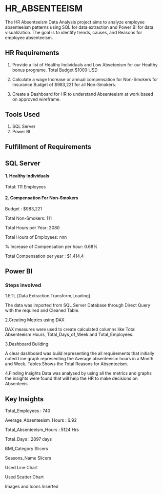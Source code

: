 
# HR_ABSENTEEISM

The HR Absenteeism Data Analysis project aims to analyze employee absenteeism patterns using SQL for data extraction and Power BI for data visualization. The goal is to identify trends, causes, and Reasons for employee absenteeism.


## HR Requirements
1. Provide a list of Healthy Individuals and Low Abseteeism for our Healthy bonus programe.
Total Budget $1000 USD

2. Calculate a wage Increase or annual compensation for Non-Smokers for 
Insurance Budget of $983,221 for all Non-Smokers.

3. Create a Dashboard for HR to understand Absenteeism at work based on approved wireframe.

## Tools Used 
1. SQL Server
2. Power BI

## Fulfillment of Requirements
## SQL Server

#### 1. Healthy Individuals
Total: 111 Employees
#### 2. Compensation For Non-Smokers
Budget : $983,221

Total Non-Smokers: 111

Total Hours per Year: 2080

Total Hours of Employees: nnn

% Increase of Compensation per hour: 0.68%

Total Compensation per year : $1,414.4


## Power BI

### Steps involved

1.ETL [Data Extraction,Transform,Loading]

The data was imported from SQL Server Database through Direct Query with the required and Cleaned Table.

2.Creating Metrics using DAX

DAX measures were used to create calculated columns like Total Absenteeism Hours, Total_Days_of_Week and Total_Employees.

3.Dashboard Building

A clear dashboard was build representing the all requirements that initially noted.Line graph representing the Average absenteeism hours in a Month and Week. 
Tables Shows the Total Reasons for Absenteeism.

4.Finding Insights
Data was analysed by using all the metrics and graphs the insights were found that will help the HR to make decisions on Absenteeis.




## Key Insights

Total_Employees : 740  

Average_Absenteeism_Hours : 6.92

Total_Absenteeism_Hours : 5124 Hrs

Total_Days : 2897 days

BMI_Category Slicers

Seasons_Name Slicers

Used Line Chart

Used Scatter Chart

Images and Icons Inserted
